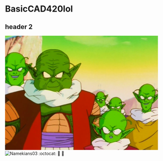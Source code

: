 # BasicCAD420lol
## header 2
![Namekians](images/Namekians03.png)
<img scr="images/Namekians03.png" alt="Namekians03" width="128" height="128">
:octocat: 
:camel:
:tada:
